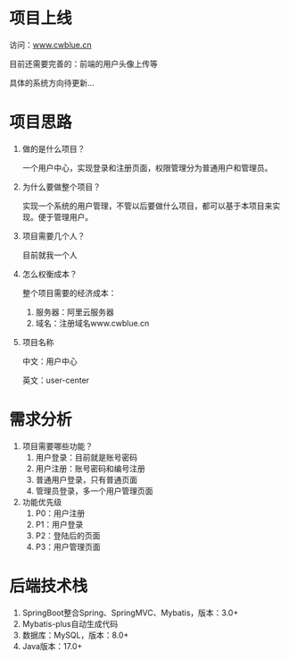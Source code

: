 # 项目上线

访问：www.cwblue.cn

目前还需要完善的：前端的用户头像上传等

具体的系统方向待更新...

# 项目思路

1. 做的是什么项目？

   一个用户中心，实现登录和注册页面，权限管理分为普通用户和管理员。

2. 为什么要做整个项目？

   实现一个系统的用户管理，不管以后要做什么项目，都可以基于本项目来实现。便于管理用户。

3. 项目需要几个人？

   目前就我一个人

4. 怎么权衡成本？

   整个项目需要的经济成本：

   1. 服务器：阿里云服务器
   2. 域名：注册域名www.cwblue.cn

5. 项目名称

   中文：用户中心

   英文：user-center



# 需求分析

1. 项目需要哪些功能？
   1. 用户登录：目前就是账号密码
   2. 用户注册：账号密码和编号注册
   3. 普通用户登录，只有普通页面
   4. 管理员登录，多一个用户管理页面
2. 功能优先级
   1. P0：用户注册
   2. P1：用户登录
   3. P2：登陆后的页面
   4. P3：用户管理页面



# 后端技术栈

1. SpringBoot整合Spring、SpringMVC、Mybatis，版本：3.0+
2. Mybatis-plus自动生成代码
3. 数据库：MySQL，版本：8.0+
4. Java版本：17.0+





